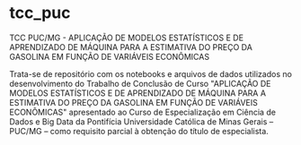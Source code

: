 # tcc_puc
TCC PUC/MG - APLICAÇÃO DE MODELOS ESTATÍSTICOS E DE APRENDIZADO DE MÁQUINA PARA A ESTIMATIVA DO PREÇO DA GASOLINA EM FUNÇÃO DE VARIÁVEIS ECONÔMICAS

Trata-se de repositório com os notebooks e arquivos de dados utilizados no desenvolvimento do Trabalho de Conclusão de Curso "APLICAÇÃO DE MODELOS ESTATÍSTICOS E DE APRENDIZADO DE MÁQUINA PARA A ESTIMATIVA DO PREÇO DA GASOLINA EM FUNÇÃO DE VARIÁVEIS ECONÔMICAS" apresentado ao Curso de Especialização em Ciência de Dados e Big Data da Pontifícia Universidade Católica de Minas Gerais – PUC/MG – como requisito parcial à obtenção do título de especialista.
